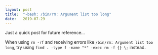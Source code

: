 ```yaml
---
layout: post
title:  "-bash: /bin/rm: Argument list too long"
date:   2019-07-29
---
```


Just a quick post for future reference...

When using `rm -rf` and receiving errors like `/bin/rm: Argument list too long`, try using `find . -type f -name "*" -exec rm -f {} \;` instead.
